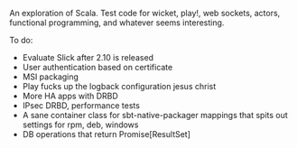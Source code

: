 An exploration of Scala. Test code for wicket, play!, web sockets, actors, functional programming, and whatever seems interesting.

To do:

- Evaluate Slick after 2.10 is released
- User authentication based on certificate
- MSI packaging
- Play fucks up the logback configuration jesus christ
- More HA apps with DRBD
- IPsec DRBD, performance tests
- A sane container class for sbt-native-packager mappings that spits out settings for rpm, deb, windows
- DB operations that return Promise[ResultSet]